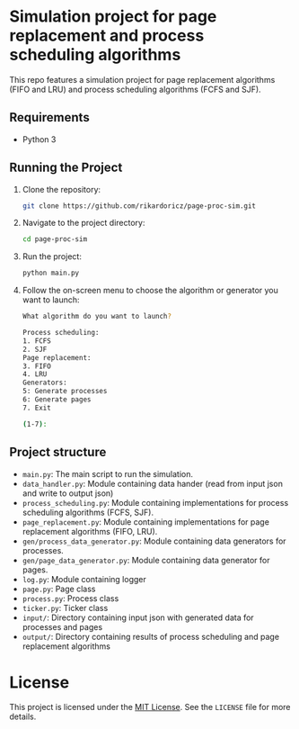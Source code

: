 # Simulation project for page replacement and process scheduling algorithms

This repo features a simulation project for page replacement algorithms (FIFO and LRU) and process scheduling algorithms (FCFS and SJF).

## Requirements

- Python 3

## Running the Project

1. Clone the repository:

   ```bash
   git clone https://github.com/rikardoricz/page-proc-sim.git
   ```
2. Navigate to the project directory:
    ```bash
    cd page-proc-sim
    ```
3. Run the project:
    ```bash
    python main.py
    ```
4. Follow the on-screen menu to choose the algorithm or generator you want to launch:
    ```bash
    What algorithm do you want to launch?

    Process scheduling:
    1. FCFS
    2. SJF
    Page replacement:
    3. FIFO
    4. LRU
    Generators:
    5: Generate processes
    6: Generate pages
    7. Exit

    (1-7):
    ```

## Project structure
- `main.py`: The main script to run the simulation.
- `data_handler.py`: Module containing data hander (read from input json and write to output json)
- `process_scheduling.py`: Module containing implementations for process scheduling algorithms (FCFS, SJF).
- `page_replacement.py`: Module containing implementations for page replacement algorithms (FIFO, LRU).
- `gen/process_data_generator.py`: Module containing data generators for processes.
- `gen/page_data_generator.py`: Module containing data generator for pages.
- `log.py`: Module containing logger
- `page.py`: Page class
- `process.py`: Process class
- `ticker.py`: Ticker class
- `input/`: Directory containing input json with generated data for processes and pages
- `output/`: Directory containing results of process scheduling and page replacement algorithms

# License

This project is licensed under the [MIT License](LICENSE). See the `LICENSE` file for more details.

